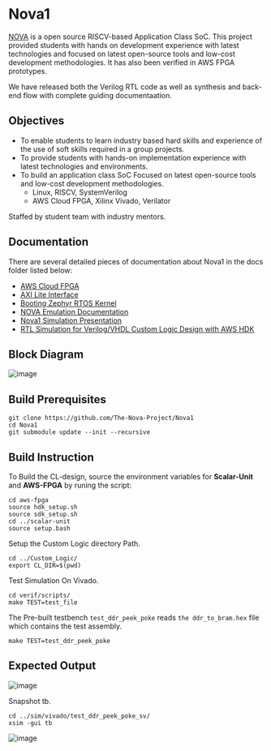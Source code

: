 # Nova1

[NOVA](https://the-nova-project.github.io/) is a open source RISCV-based Application Class SoC. This project provided students with hands on development experience with latest technologies and focused on latest open-source tools and low-cost development methodologies. It has also been verified in AWS FPGA prototypes.

We have released both the Verilog RTL code as well as synthesis and back-end flow with complete guiding documentaation.

## Objectives
- To enable students to learn industry based hard skills and experience of the use of soft skills required in a group projects.
- To provide students with hands-on implementation experience with latest technologies and environments.
- To build an application class SoC Focused on latest open-source tools and low-cost development methodologies. 
    - Linux, RISCV, SystemVerilog
    - AWS Cloud FPGA, Xilinx Vivado, Verilator

Staffed by student team with industry mentors.

## Documentation
There are several detailed pieces of documentation about Nova1 in the docs folder listed below:

- [AWS Cloud FPGA](https://github.com/aws/aws-fpga)
- [AXI Lite Interface](https://caslab.csl.yale.edu/courses/EENG428/19-20a/tutorials/axi4lite_interface_development.pdf)
- [Booting Zephyr RTOS Kernel](https://github.com/Abdul-muheet-ghani/Nova1/blob/main/Docs/Porting%20Zephyr%20RTOS.pptx)
- [NOVA Emulation Documentation](https://github.com/Abdul-muheet-ghani/Nova1/blob/main/Docs/NOVA%20EMULATION%20PROJECT%20Documentation.pdf)
- [Nova1 Simulation Presentation](https://github.com/Abdul-muheet-ghani/Nova1/blob/main/Docs/AWS%20EC2%20simulation%20ppt.pdf)
- [RTL Simulation for Verilog/VHDL Custom Logic Design with AWS HDK](https://github.com/aws/aws-fpga/blob/master/hdk/docs/RTL_Simulating_CL_Designs.md)

## Block Diagram
![image](https://user-images.githubusercontent.com/81433387/195894746-7e0540c7-5104-45db-ac9b-973414a6f6f2.png)

## Build Prerequisites
```
git clone https://github.com/The-Nova-Project/Nova1
cd Nova1
git submodule update --init --recursive
```

## Build Instruction
To Build the CL-design, source the environment variables for **Scalar-Unit** and **AWS-FPGA** by runing the script:
```
cd aws-fpga
source hdk_setup.sh
source sdk_setup.sh
cd ../scalar-unit
source setup.bash
```

Setup the Custom Logic directory Path.
```
cd ../Custom_Logic/
export CL_DIR=$(pwd)
```

Test Simulation On Vivado.
```
cd verif/scripts/
make TEST=test_file
```
The Pre-built testbench `test_ddr_peek_poke` reads `the ddr_to_bram.hex` file which contains the test assembly.

```
make TEST=test_ddr_peek_poke
```

## Expected Output
![image](https://user-images.githubusercontent.com/81433387/195928756-9597f8d3-59bc-45de-a7ae-a3afc6db75a0.png)


Snapshot tb.
```
cd ../sim/vivado/test_ddr_peek_poke_sv/
xsim -gui tb
```
![image](https://user-images.githubusercontent.com/81433387/195996144-1a61f14f-e668-4ca3-8d51-8dcf930bb22f.png)


